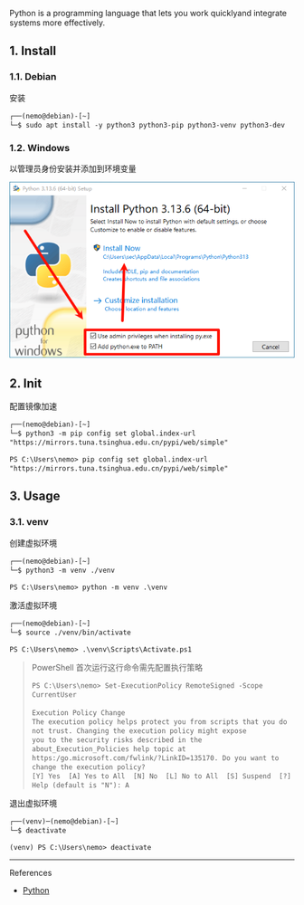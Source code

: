 Python is a programming language that lets you work quicklyand integrate systems more effectively.

## 1. Install

### 1.1. Debian

安装

```
┌──(nemo@debian)-[~]
└─$ sudo apt install -y python3 python3-pip python3-venv python3-dev
```

### 1.2. Windows

以管理员身份安装并添加到环境变量

![以管理员身份安装并添加到环境变量](./../../../../images/Python/%E4%BB%A5%E7%AE%A1%E7%90%86%E5%91%98%E8%BA%AB%E4%BB%BD%E5%AE%89%E8%A3%85%E5%B9%B6%E6%B7%BB%E5%8A%A0%E5%88%B0%E7%8E%AF%E5%A2%83%E5%8F%98%E9%87%8F.png)

## 2. Init

配置镜像加速

```
┌──(nemo@debian)-[~]
└─$ python3 -m pip config set global.index-url "https://mirrors.tuna.tsinghua.edu.cn/pypi/web/simple"
```

```
PS C:\Users\nemo> pip config set global.index-url "https://mirrors.tuna.tsinghua.edu.cn/pypi/web/simple"
```

## 3. Usage

### 3.1. venv

创建虚拟环境

```
┌──(nemo@debian)-[~]
└─$ python3 -m venv ./venv
```

```
PS C:\Users\nemo> python -m venv .\venv
```

激活虚拟环境

```
┌──(nemo@debian)-[~]
└─$ source ./venv/bin/activate
```

```
PS C:\Users\nemo> .\venv\Scripts\Activate.ps1
```

> PowerShell 首次运行这行命令需先配置执行策略
>
> ```
> PS C:\Users\nemo> Set-ExecutionPolicy RemoteSigned -Scope CurrentUser
> 
> Execution Policy Change
> The execution policy helps protect you from scripts that you do not trust. Changing the execution policy might expose
> you to the security risks described in the about_Execution_Policies help topic at
> https:/go.microsoft.com/fwlink/?LinkID=135170. Do you want to change the execution policy?
> [Y] Yes  [A] Yes to All  [N] No  [L] No to All  [S] Suspend  [?] Help (default is "N"): A
> ```

退出虚拟环境

```
┌──(venv)─(nemo@debian)-[~]
└─$ deactivate
```

```
(venv) PS C:\Users\nemo> deactivate
```

---

References

- [Python](https://www.python.org/)

